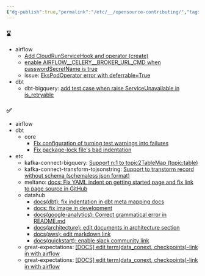```yaml
---
{"dg-publish":true,"permalink":"/etc/__/opensource-contributing/","tags":["\bopensource"],"dgHomeLink":true,"dgShowLocalGraph":true,"dgShowInlineTitle":true,"dgEnableSearch":true,"dgLinkPreview":true,"noteIcon":"","created":"2024-06-23T15:41:23.000+09:00"}
---
```




### ⌛️


- airflow
	- [Add CloudRunServiceHook and operator (create)](https://github.com/apache/airflow/pull/40008)
	- [enable AIRFLOW__CELERY__BROKER_URL_CMD when passwordSecretName is true](https://github.com/apache/airflow/pull/40270)
	- issue: [EksPodOperator error with deferrable=True](https://github.com/apache/airflow/issues/39685)
- dbt
	- dbt-bigquery: [add test case when raise ServiceUnavailable in is_retryable](https://github.com/dbt-labs/dbt-bigquery/pull/1224)

### ✅

- airflow
- dbt
	- core
		- [Fix configuration of turning test warnings into failures](https://github.com/dbt-labs/dbt-core/pull/9347)
		- [Fix package-lock file's bad indentation](https://github.com/dbt-labs/dbt-core/pull/9341)
- etc
	- kafka-connect-bigquery: [Support n:1 to topic2TableMap (topic:table)](https://github.com/confluentinc/kafka-connect-bigquery/pull/361)
	- kafka-connect-transform-tojsonstring: [Support to transtorm record without schema (schemaless json format)](https://github.com/an0r0c/kafka-connect-transform-tojsonstring/pull/18)
	- meltano: [docs: Fix YAML indent on getting started page and fix link to page source in GitHub](https://github.com/meltano/meltano/pull/7187)
	- datahub
		- [docs(dbt): fix indentation in dbt meta mapping docs](https://github.com/datahub-project/datahub/pull/7045)
		- [docs: fix image in development](https://github.com/datahub-project/datahub/pull/7637)
		- [docs(google-analytics): Correct grammatical error in README.md](https://github.com/datahub-project/datahub/pull/6870)
		- [docs(architecture): edit documents in architecture section](https://github.com/datahub-project/datahub/pull/6798)
		- [docs(aws): edit markdown link](https://github.com/datahub-project/datahub/pull/6706)
		- [docs(quickstart): enable slack community link](https://github.com/datahub-project/datahub/pull/6209)
	- great-expectations: [[DOCS] edit term(data_conext, checkpoints)-link in with airflow](https://github.com/great-expectations/great_expectations/pull/6646)
	- great-expectations: [[DOCS] edit term(data_conext, checkpoints)-link in with airflow](https://github.com/great-expectations/great_expectations/pull/6646)